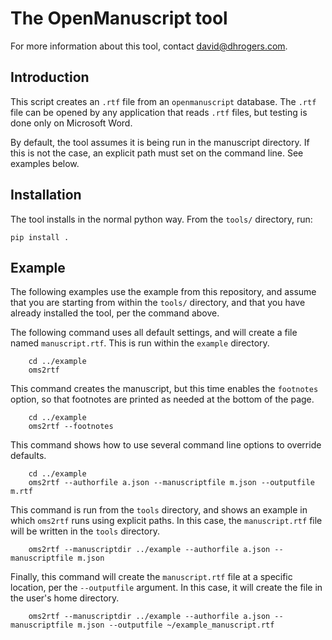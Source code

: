 # The OpenManuscript tool

For more information about this tool, contact david@dhrogers.com.

## Introduction

This script creates an `.rtf` file from an `openmanuscript` database. 
The `.rtf` file can be opened by any application that reads `.rtf` files, 
but testing is done only on Microsoft Word.

By default, the tool assumes it is being run in the manuscript directory. If
this is not the case, an explicit path must set on the command line. See
examples below.

## Installation

The tool installs in the normal python way. From the `tools/` directory, run:

```
pip install .
```

## Example

The following examples use the example from this repository, and assume that you
are starting from within the `tools/` directory, and that you have already
installed the tool, per the command above.

The following command uses all default settings, and will create a file named `manuscript.rtf`. This is run within the `example` directory.

```
    cd ../example
    oms2rtf
```

This command creates the manuscript, but this time enables the `footnotes`
option, so that footnotes are printed as needed at the bottom of the page.
```
    cd ../example
    oms2rtf --footnotes
```

This command shows how to use several command line options to override defaults.

```
    cd ../example
    oms2rtf --authorfile a.json --manuscriptfile m.json --outputfile m.rtf
```

This command is run from the `tools` directory, and shows an example in which
`oms2rtf` runs using explicit paths. In this case, the `manuscript.rtf` file will
be written in the `tools` directory.

```
    oms2rtf --manuscriptdir ../example --authorfile a.json --manuscriptfile m.json
```

Finally, this command will create the `manuscript.rtf` file at a specific
location, per the `--outputfile` argument. In this case, it will create the file
in the user's home directory.

```
    oms2rtf --manuscriptdir ../example --authorfile a.json --manuscriptfile m.json --outputfile ~/example_manuscript.rtf
```


